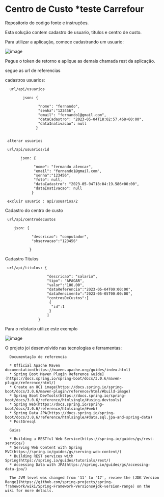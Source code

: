 # Centro de Custo *teste Carrefour
Repositorio do codigo fonte e instruções.
 
   Esta solução contem cadastro de usuario, titulos e centro de custo.
   
   Para utilizar a aplicação, comece cadastrando um usuario:
   
   ![image](https://user-images.githubusercontent.com/25961706/236300145-fda7cb72-0a91-4942-957d-f2254b6e84cd.png)

   Pegue o token de retorno e aplique as demais chamada rest da aplicação.   
       

segue as url de referencias

  cadastros usuarios:
   
      url/api/usuarios
      
            json: {
	
                   "nome": "fernando",
                   "senha":"123456",
                   "email": "fernando1@gmail.com",
                   "dataCadastro": "2023-05-04T18:02:57.468+00:00",
                   "dataInativacao": null
                  }
      
      
     alterar usuarios 
     
     url/api/usuarios/id
     
           json: {

                 "nome": "fernando alencar",
                 "email": "fernando1@gmail.com",
                 "senha":"123456",
                 "foto": null,
                 "dataCadastro": "2023-05-04T18:04:19.586+00:00",
                 "dataInativacao": null
                }

     excluir usuario : api/usuarios/2
     
    
 
  Cadastro do centro de custo
  
     url/api/centrodecustos
     
        json: {
	
                "descricao": "computador",
                "observacao":"123456"

               }
 
 
 
 Cadastro Titulos
 
     url/api/titulos: {
              
                       "descricao": "salario",
                       "tipo": "APAGAR",
                       "valor":"100.00",
                       "dataReferencia":"2023-05-04T00:00:00",
                       "dataVencimento":"2023-05-05T00:00:00",
                       "centrosDeCustos":[
                        {
                         "id":1
                        }
                       ]   
                   }
 

Para o relotario utilize este exemplo

![image](https://user-images.githubusercontent.com/25961706/236310514-356b4925-7e70-444d-babd-905cef773260.png)


O projeto joi desenvolvido nas tecnologias e ferramentas:
 
      Documentação de referencia
      
      * Official Apache Maven documentation(https://maven.apache.org/guides/index.html)
      * Spring Boot Maven Plugin Reference Guide](https://docs.spring.io/spring-boot/docs/3.0.6/maven-plugin/reference/html/)
      * Create an OCI image(https://docs.spring.io/spring-boot/docs/3.0.6/maven-plugin/reference/html/#build-image)
      * Spring Boot DevTools(https://docs.spring.io/spring-boot/docs/3.0.6/reference/htmlsingle/#using.devtools)
      * Spring Web(https://docs.spring.io/spring-boot/docs/3.0.6/reference/htmlsingle/#web)
      * Spring Data JPA(https://docs.spring.io/spring-boot/docs/3.0.6/reference/htmlsingle/#data.sql.jpa-and-spring-data)
      * PostGresql

      Guias     

      * Building a RESTful Web Service(https://spring.io/guides/gs/rest-service/)
      * Serving Web Content with Spring MVC(https://spring.io/guides/gs/serving-web-content/)
      * Building REST services with Spring(https://spring.io/guides/tutorials/rest/)
      * Accessing Data with JPA(https://spring.io/guides/gs/accessing-data-jpa/)

      The JVM level was changed from '11' to '17', review the [JDK Version Range](https://github.com/spring-projects/spring-framework/wiki/Spring-Framework-Versions#jdk-version-range) on the wiki for more details.


    

